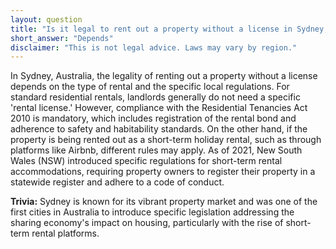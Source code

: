 ```yaml
---
layout: question
title: "Is it legal to rent out a property without a license in Sydney, Australia?"
short_answer: "Depends"
disclaimer: "This is not legal advice. Laws may vary by region."
---
```


In Sydney, Australia, the legality of renting out a property without a license depends on the type of rental and the specific local regulations. For standard residential rentals, landlords generally do not need a specific 'rental license.' However, compliance with the Residential Tenancies Act 2010 is mandatory, which includes registration of the rental bond and adherence to safety and habitability standards. On the other hand, if the property is being rented out as a short-term holiday rental, such as through platforms like Airbnb, different rules may apply. As of 2021, New South Wales (NSW) introduced specific regulations for short-term rental accommodations, requiring property owners to register their property in a statewide register and adhere to a code of conduct.

**Trivia:** Sydney is known for its vibrant property market and was one of the first cities in Australia to introduce specific legislation addressing the sharing economy's impact on housing, particularly with the rise of short-term rental platforms.
